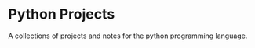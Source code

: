 Python Projects 
===============
A collections of projects and notes for the python programming language.
